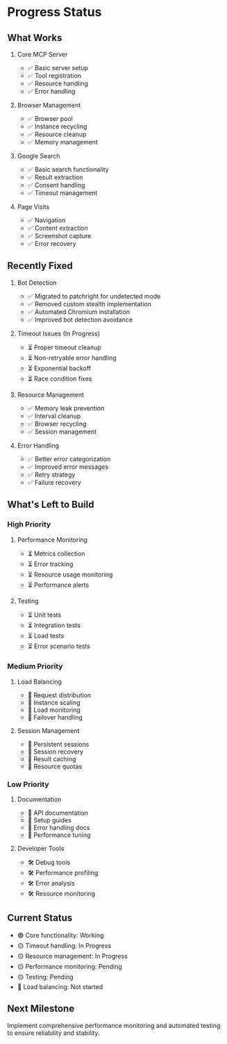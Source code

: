 # Progress Status

## What Works
1. Core MCP Server
   - ✅ Basic server setup
   - ✅ Tool registration
   - ✅ Resource handling
   - ✅ Error handling

2. Browser Management
   - ✅ Browser pool
   - ✅ Instance recycling
   - ✅ Resource cleanup
   - ✅ Memory management

3. Google Search
   - ✅ Basic search functionality
   - ✅ Result extraction
   - ✅ Consent handling
   - ✅ Timeout management

4. Page Visits
   - ✅ Navigation
   - ✅ Content extraction
   - ✅ Screenshot capture
   - ✅ Error recovery

## Recently Fixed
1. Bot Detection
   - ✅ Migrated to patchright for undetected mode
   - ✅ Removed custom stealth implementation
   - ✅ Automated Chromium installation
   - ✅ Improved bot detection avoidance

2. Timeout Issues (In Progress)
   - ⏳ Proper timeout cleanup
   - ⏳ Non-retryable error handling
   - ⏳ Exponential backoff
   - ⏳ Race condition fixes

2. Resource Management
   - ✅ Memory leak prevention
   - ✅ Interval cleanup
   - ✅ Browser recycling
   - ✅ Session management

3. Error Handling
   - ✅ Better error categorization
   - ✅ Improved error messages
   - ✅ Retry strategy
   - ✅ Failure recovery

## What's Left to Build

### High Priority
1. Performance Monitoring
   - ⏳ Metrics collection
   - ⏳ Error tracking
   - ⏳ Resource usage monitoring
   - ⏳ Performance alerts

2. Testing
   - ⏳ Unit tests
   - ⏳ Integration tests
   - ⏳ Load tests
   - ⏳ Error scenario tests

### Medium Priority
1. Load Balancing
   - 🔄 Request distribution
   - 🔄 Instance scaling
   - 🔄 Load monitoring
   - 🔄 Failover handling

2. Session Management
   - 🔄 Persistent sessions
   - 🔄 Session recovery
   - 🔄 Result caching
   - 🔄 Resource quotas

### Low Priority
1. Documentation
   - 📝 API documentation
   - 📝 Setup guides
   - 📝 Error handling docs
   - 📝 Performance tuning

2. Developer Tools
   - 🛠️ Debug tools
   - 🛠️ Performance profiling
   - 🛠️ Error analysis
   - 🛠️ Resource monitoring

## Current Status
- 🟢 Core functionality: Working
- 🟡 Timeout handling: In Progress
- 🟡 Resource management: In Progress
- 🟡 Performance monitoring: Pending
- 🟡 Testing: Pending
- 🔴 Load balancing: Not started

## Next Milestone
Implement comprehensive performance monitoring and automated testing to ensure reliability and stability.